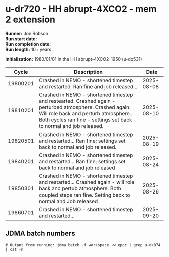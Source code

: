 # u-dr720 - HH abrupt-4XCO2 - mem 2 extension

**Runner:** Jon Robson  
**Run start date:**  
**Run completion date:**   
**Run length:** 10+ years  

**Initialization:** 1980/01/01 in the HH abrupt-4XCO2-1950 (u-do531)

| Cycle | Description | Date |
| --- | --- | --- |
| 19800201 | Crashed in NEMO - shortened timestep and restarted. Ran fine and job released... | 2025-08-08 |
| 19810201  | Crashed in NEMO - shortened timestep and restearted. Crashed again - perturbed atmosphere. Crashed again. Will role back and perturb atmosphere... Both cycles ran fine - settings set back to normal and job released. | 2025-08-10 | 
| 19820501 | Crashed in NEMO - shortened timestep and restarted... Ran fine; settings set back to normal and job released. | 2025-08-19 |
| 19840201 | Crashed in NEMO - shortened timestep and restarted... Ran fine; settings set back to normal and job released | 2025-08-24 |
| 19850301 | Crashed in NEMO - shortened timestep and restarted... Crashed again - will role back and pertub atmosphere. Both coupled steps ran fine. Setting back to normal and Job released  | 2025-08-26 |
| 19860701 | Crashed in NEMO - shortened timestep and restarted... | 2025-09-20 |




## JDMA batch numbers
```
# Output from running: jdma batch -f workspace -w epoc | grep u-dk074 | cat -n


```
